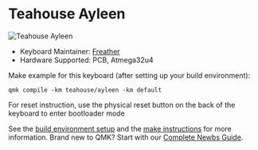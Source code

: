 # Teahouse Ayleen

![Teahouse Ayleen](https://cdn.shopify.com/s/files/1/0578/4941/3805/products/Screenshot2022-12-21at1.26.07AM_1024x1024@2x.png?v=1671614827)


* Keyboard Maintainer: [Freather](https://github.com/CMMS-Freather)
* Hardware Supported: PCB, Atmega32u4

Make example for this keyboard (after setting up your build environment):

    qmk compile -km teahouse/ayleen -km default


For reset instruction, use the physical reset button on the back of the keyboard to enter bootloader mode

See the [build environment setup](https://docs.qmk.fm/#/getting_started_build_tools) and the [make instructions](https://docs.qmk.fm/#/getting_started_make_guide) for more information. Brand new to QMK? Start with our [Complete Newbs Guide](https://docs.qmk.fm/#/newbs).
